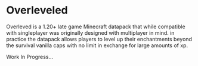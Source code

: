 # Overleveled
Overleved is a 1.20+ late game Minecraft datapack that while compatible with singleplayer was originally designed with multiplayer in mind.
in practice the datapack allows players to level up their enchantments beyond the survival vanilla caps with no limit in exchange for large amounts of xp.

Work In Progress...
